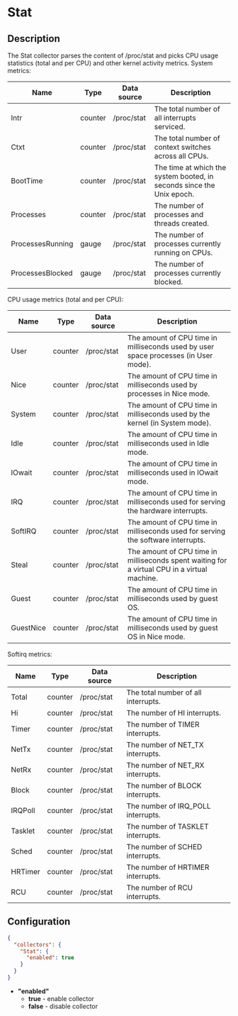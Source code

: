 # Stat
## Description
The Stat collector parses the content of /proc/stat and picks CPU usage statistics (total and per CPU) and other kernel activity metrics.
System metrics:

| Name             | Type    | Data source    | Description                                                           |
|------------------|---------|----------------|-----------------------------------------------------------------------|
| Intr             | counter | /proc/stat     | The total number of all interrupts serviced.                          |
| Ctxt             | counter | /proc/stat     | The total number of context switches across all CPUs.                 |
| BootTime         | counter | /proc/stat     | The time at which the system booted, in seconds since the Unix epoch. |
| Processes        | counter | /proc/stat     | The number of processes and threads created.                          |
| ProcessesRunning | gauge   | /proc/stat     | The number of processes currently running on CPUs.                    |
| ProcessesBlocked | gauge   | /proc/stat     | The number of processes currently blocked.                            |

CPU usage metrics (total and per CPU):

| Name      | Type    | Data source  | Description                                                                                  |
|-----------|---------|--------------|----------------------------------------------------------------------------------------------|
| User      | counter | /proc/stat   | The amount of CPU time in milliseconds used by user space processes (in User mode).          |
| Nice      | counter | /proc/stat   | The amount of CPU time in milliseconds used by processes in Nice mode.                       |
| System    | counter | /proc/stat   | The amount of CPU time in milliseconds used by the kernel (in System mode).                  |
| Idle      | counter | /proc/stat   | The amount of CPU time in milliseconds used in Idle mode.                                    |
| IOwait    | counter | /proc/stat   | The amount of CPU time in milliseconds used in IOwait mode.                                  |
| IRQ       | counter | /proc/stat   | The amount of CPU time in milliseconds used for serving the hardware interrupts.             |
| SoftIRQ   | counter | /proc/stat   | The amount of CPU time in milliseconds used for serving the software interrupts.             |
| Steal     | counter | /proc/stat   | The amount of CPU time in milliseconds spent waiting for a virtual CPU in a virtual machine. |
| Guest     | counter | /proc/stat   | The amount of CPU time in milliseconds used by guest OS.                                     |
| GuestNice | counter | /proc/stat   | The amount of CPU time in milliseconds used by guest OS in Nice mode.                        |

Softirq metrics:

| Name    | Type    | Data source  | Description                         |
|---------|---------|--------------|-------------------------------------|
| Total   | counter | /proc/stat   | The total number of all interrupts. |
| Hi      | counter | /proc/stat   | The number of HI interrupts.        |
| Timer   | counter | /proc/stat   | The number of TIMER interrupts.     |
| NetTx   | counter | /proc/stat   | The number of NET_TX interrupts.    |
| NetRx   | counter | /proc/stat   | The number of NET_RX interrupts.    |
| Block   | counter | /proc/stat   | The number of BLOCK interrupts.     |
| IRQPoll | counter | /proc/stat   | The number of IRQ_POLL interrupts.  |
| Tasklet | counter | /proc/stat   | The number of TASKLET interrupts.   |
| Sched   | counter | /proc/stat   | The number of SCHED interrupts.     |
| HRTimer | counter | /proc/stat   | The number of HRTIMER interrupts.   |
| RCU     | counter | /proc/stat   | The number of RCU interrupts.       |

## Configuration
```json
{
  "collectors": {
    "Stat": {
      "enabled": true
    }
  }
}
```
* **"enabled"**
    * **true** - enable collector
    * **false** - disable collector
